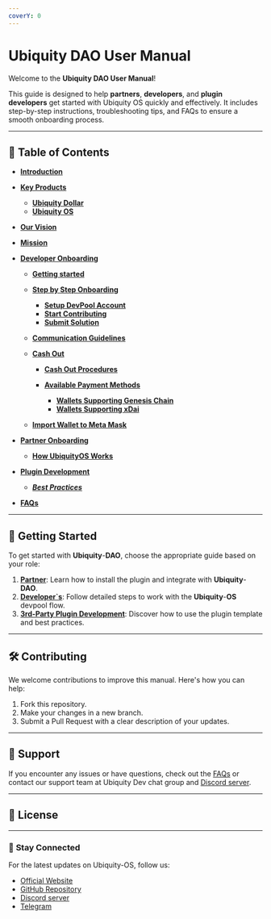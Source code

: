 ```yaml
---
coverY: 0
---
```


# Ubiquity DAO User Manual

Welcome to the **Ubiquity DAO User Manual**!&#x20;

This guide is designed to help **partners**, **developers**, and **plugin developers** get started with Ubiquity OS quickly and effectively. It includes step-by-step instructions, troubleshooting tips, and FAQs to ensure a smooth onboarding process.

---

## 📖 **Table of Contents**

- [**Introduction**](Introduction.md)
- [**Key Products**](key-products/README.md)
  - [**Ubiquity Dollar**](UbiquityOS-User-Manual/key-products/ubiquity-dollar/README.md)
  - [**Ubiquity OS**](UbiquityOS-User-Manual/key-products/ubiquity-os/README.md)
- [**Our Vision**](UbiquityOS-User-Manual/our-vision.md)
- [**Mission**](UbiquityOS-User-Manual/mission.md)

- [**Developer Onboarding**](UbiquityOS-User-Manual/Developer-Onboarding/Guide.md)

  - [**Getting started**](UbiquityOS-User-Manual/Developer_Onboarding/getting-started/README.md)
  - [**Step by Step Onboarding**](UbiquityOS-User-Manual/Developer_Onboarding/getting-started/step-by-step-onboarding/README.md)
    - [**Setup DevPool Account**](UbiquityOS-User-Manual/Developer_Onboarding/getting-started/step-by-step-onboarding/setup-devpool-account.md)
    - [**Start Contributing**](UbiquityOS-User-Manual/Developer_Onboarding/getting-started/step-by-step-onboarding/start-contributing.md)
    - [**Submit Solution**](UbiquityOS-User-Manual/Developer_Onboarding/getting-started/step-by-step-onboarding/tasks-management.md)
  - [**Communication Guidelines**](/Developer_Onboarding/communication-guidelines.md)
  - [**Cash Out**](UbiquityOS-User-Manual/Developer_Onboarding/cash-out/README.md)

    - [**Cash Out Procedures**](UbiquityOS-User-Manual/Developer_Onboarding/cash-out/cash-out-procedures.md)
    - [**Available Payment Methods**](UbiquityOS-User-Manual/Developer_Onboarding/cash-out/available-payment-methods/README.md)

      - [**Wallets Supporting Genesis Chain**](UbiquityOS-User-Manual/Developer_Onboarding/cash-out/available-payment-methods/wallets-supporting-genesis-chain.md)
      - [**Wallets Supporting xDai**](UbiquityOS-User-Manual/Developer_Onboarding/cash-out/available-payment-methods/wallets-supporting-xdai.md)

  - [**Import Wallet to Meta Mask**](UbiquityOS-User-Manual/Developer_Onboarding/cash-out/import-wallet-to-meta-mask.md)

- [**Partner Onboarding**](UbiquityOS-User-Manual/partner-onboarding/README.md)
  - [**How UbiquityOS Works**](UbiquityOS-User-Manual/Partner-Onboarding/how-ubiquityos-works.mdmd)
- [**Plugin Development**]()
  - [_**Best Practices**_](UbiquityOS-User-Manual/Plugin-Development/Best-Practices.md)
- [**FAQs**](/UbiquityOS-User-Manual/frequently-asked-questions-faq.md)

---

## 🚀 **Getting Started**

To get started with **Ubiquity**-**DAO**, choose the appropriate guide based on your role:

1. [**Partner**](partner-onboarding/how-ubiquityos-works.md): Learn how to install the plugin and integrate with **Ubiquity**-**DAO**.
2. [**Developer\`s**](Developer-Onboarding/Guide.md): Follow detailed steps to work with the **Ubiquity**-**OS** devpool flow.
3. [**3rd-Party Plugin Development**](broken-reference): Discover how to use the plugin template and best practices.

---

## 🛠️ **Contributing**

We welcome contributions to improve this manual. Here's how you can help:

1. Fork this repository.
2. Make your changes in a new branch.
3. Submit a Pull Request with a clear description of your updates.

---

## 📩 **Support**

If you encounter any issues or have questions, check out the [FAQs](/frequently-asked-questions-faq.md) or contact our support team at Ubiquity Dev chat group and [Discord server](https://discord.com/invite/SjymJ5maJ4).

---

## 📄 **License**

---

### 🌟 **Stay Connected**

For the latest updates on Ubiquity-OS, follow us:

- [Official Website](https://ubq.fi/)
- [GitHub Repository](https://github.com/ubiquity-os/)
- [Discord server](https://discord.com/invite/SjymJ5maJ4)
- [Telegram](https://t.me/UbiquityDAO)
